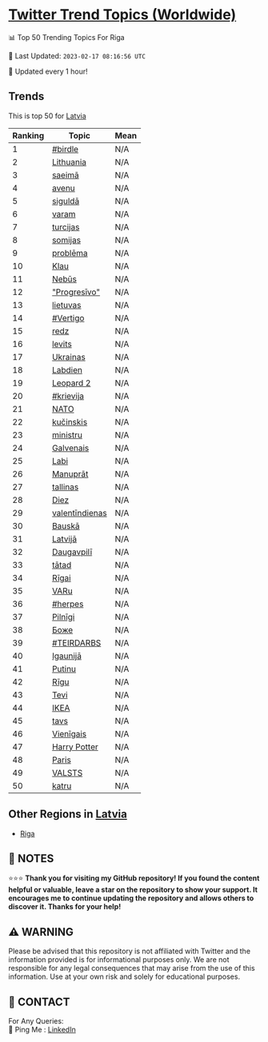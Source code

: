 [Twitter Trend Topics (Worldwide)](https://github.com/ErcinDedeoglu/Twitter-Trend-Topics)
==========


📊 Top 50 Trending Topics For Riga

📆 Last Updated: `2023-02-17 08:16:56 UTC`

🔧 Updated every 1 hour!


## Trends

This is top 50 for [Latvia](</Latvia>)

| Ranking | Topic | Mean |
| ------- | ------------ | ------------ |
| 1 | [#birdle](http://twitter.com/search?q=%23birdle) | N/A |
| 2 | [Lithuania](http://twitter.com/search?q=Lithuania) | N/A |
| 3 | [saeimā](http://twitter.com/search?q=saeim%c4%81) | N/A |
| 4 | [avenu](http://twitter.com/search?q=avenu) | N/A |
| 5 | [siguldā](http://twitter.com/search?q=siguld%c4%81) | N/A |
| 6 | [varam](http://twitter.com/search?q=varam) | N/A |
| 7 | [turcijas](http://twitter.com/search?q=turcijas) | N/A |
| 8 | [somijas](http://twitter.com/search?q=somijas) | N/A |
| 9 | [problēma](http://twitter.com/search?q=probl%c4%93ma) | N/A |
| 10 | [Klau](http://twitter.com/search?q=Klau) | N/A |
| 11 | [Nebūs](http://twitter.com/search?q=Neb%c5%abs) | N/A |
| 12 | ["Progresīvo"](http://twitter.com/search?q=%22Progres%c4%abvo%22) | N/A |
| 13 | [lietuvas](http://twitter.com/search?q=lietuvas) | N/A |
| 14 | [#Vertigo](http://twitter.com/search?q=%23Vertigo) | N/A |
| 15 | [redz](http://twitter.com/search?q=redz) | N/A |
| 16 | [levits](http://twitter.com/search?q=levits) | N/A |
| 17 | [Ukrainas](http://twitter.com/search?q=Ukrainas) | N/A |
| 18 | [Labdien](http://twitter.com/search?q=Labdien) | N/A |
| 19 | [Leopard 2](http://twitter.com/search?q=Leopard+2) | N/A |
| 20 | [#krievija](http://twitter.com/search?q=%23krievija) | N/A |
| 21 | [NATO](http://twitter.com/search?q=NATO) | N/A |
| 22 | [kučinskis](http://twitter.com/search?q=ku%c4%8dinskis) | N/A |
| 23 | [ministru](http://twitter.com/search?q=ministru) | N/A |
| 24 | [Galvenais](http://twitter.com/search?q=Galvenais) | N/A |
| 25 | [Labi](http://twitter.com/search?q=Labi) | N/A |
| 26 | [Manuprāt](http://twitter.com/search?q=Manupr%c4%81t) | N/A |
| 27 | [tallinas](http://twitter.com/search?q=tallinas) | N/A |
| 28 | [Diez](http://twitter.com/search?q=Diez) | N/A |
| 29 | [valentīndienas](http://twitter.com/search?q=valent%c4%abndienas) | N/A |
| 30 | [Bauskā](http://twitter.com/search?q=Bausk%c4%81) | N/A |
| 31 | [Latvijā](http://twitter.com/search?q=Latvij%c4%81) | N/A |
| 32 | [Daugavpilī](http://twitter.com/search?q=Daugavpil%c4%ab) | N/A |
| 33 | [tātad](http://twitter.com/search?q=t%c4%81tad) | N/A |
| 34 | [Rīgai](http://twitter.com/search?q=R%c4%abgai) | N/A |
| 35 | [VARu](http://twitter.com/search?q=VARu) | N/A |
| 36 | [#herpes](http://twitter.com/search?q=%23herpes) | N/A |
| 37 | [Pilnīgi](http://twitter.com/search?q=Piln%c4%abgi) | N/A |
| 38 | [Боже](http://twitter.com/search?q=%d0%91%d0%be%d0%b6%d0%b5) | N/A |
| 39 | [#TEIRDARBS](http://twitter.com/search?q=%23TEIRDARBS) | N/A |
| 40 | [Igaunijā](http://twitter.com/search?q=Igaunij%c4%81) | N/A |
| 41 | [Putinu](http://twitter.com/search?q=Putinu) | N/A |
| 42 | [Rīgu](http://twitter.com/search?q=R%c4%abgu) | N/A |
| 43 | [Tevi](http://twitter.com/search?q=Tevi) | N/A |
| 44 | [IKEA](http://twitter.com/search?q=IKEA) | N/A |
| 45 | [tavs](http://twitter.com/search?q=tavs) | N/A |
| 46 | [Vienīgais](http://twitter.com/search?q=Vien%c4%abgais) | N/A |
| 47 | [Harry Potter](http://twitter.com/search?q=Harry+Potter) | N/A |
| 48 | [Paris](http://twitter.com/search?q=Paris) | N/A |
| 49 | [VALSTS](http://twitter.com/search?q=VALSTS) | N/A |
| 50 | [katru](http://twitter.com/search?q=katru) | N/A |



## Other Regions in [Latvia](</Latvia>)

* [Riga](</Latvia/Riga.md>)



## 📝 NOTES

⭐⭐⭐ **Thank you for visiting my GitHub repository! If you found the content helpful or valuable, leave a star on the repository to show your support. It encourages me to continue updating the repository and allows others to discover it. Thanks for your help!**


## ⚠️ WARNING

Please be advised that this repository is not affiliated with Twitter and the information provided is for informational purposes only. We are not responsible for any legal consequences that may arise from the use of this information. Use at your own risk and solely for educational purposes.


## 📨 CONTACT

 For Any Queries:  
            🏓 Ping Me : [LinkedIn](https://www.linkedin.com/in/ercindedeoglu/)
